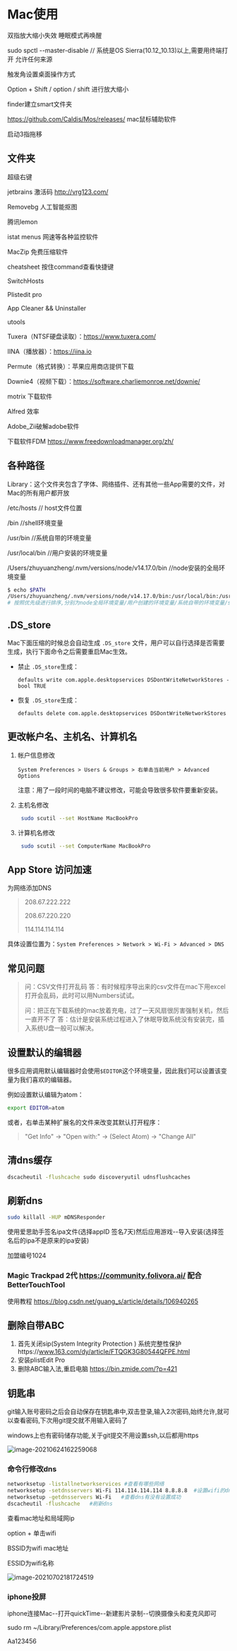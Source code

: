 # Mac使用

双指放大缩小失效  睡眠模式再唤醒

sudo spctl --master-disable  // 系统是OS Sierra(10.12_10.13)以上,需要用终端打开 允许任何来源

触发角设置桌面操作方式

Option + Shift  / option / shift  进行放大缩小

finder建立smart文件夹

https://github.com/Caldis/Mos/releases/   mac鼠标辅助软件

启动3指拖移

## 文件夹

超级右键

jetbrains 激活码  http://vrg123.com/

Removebg   人工智能抠图

腾讯lemon

istat  menus 网速等各种监控软件

MacZip 免费压缩软件

cheatsheet 按住command查看快捷键

SwitchHosts 

Plistedit pro

App Cleaner && Uninstaller

utools

Tuxera（NTSF硬盘读取）：https://www.tuxera.com/

IINA（播放器）：https://iina.io

Permute（格式转换）：苹果应用商店提供下载

Downie4（视频下载）：https://software.charliemonroe.net/downie/

motrix 下载软件

Alfred 效率

Adobe_Zii破解adobe软件

下载软件FDM https://www.freedownloadmanager.org/zh/   

## 各种路径

Library：这个文件夹包含了字体、网络插件、还有其他一些App需要的文件，对Mac的所有用户都开放

 /etc/hosts   // host文件位置

/bin  //shell环境变量

/usr/bin  //系统自带的环境变量

/usr/local/bin  //用户安装的环境变量

/Users/zhuyuanzheng/.nvm/versions/node/v14.17.0/bin //node安装的全局环境变量

```bash
$ echo $PATH
/Users/zhuyuanzheng/.nvm/versions/node/v14.17.0/bin:/usr/local/bin:/usr/bin:/bin:/usr/sbin:/sbin
# 按照优先级进行排序,分别为node全局环境变量/用户创建的环境变量/系统自带的环境变量/shell环境变量/
```



## .DS_store

Mac下面压缩的时候总会自动生成 `.DS_store` 文件，用户可以自行选择是否需要生成，执行下面命令之后需要重启Mac生效。

- 禁止 `.DS_store`生成：

  ```
  defaults write com.apple.desktopservices DSDontWriteNetworkStores -bool TRUE
  ```

- 恢复 `.DS_store`生成：

  ```
  defaults delete com.apple.desktopservices DSDontWriteNetworkStores
  ```

## 更改帐户名、主机名、计算机名

1. 帐户信息修改

   `System Preferences > Users & Groups > 右单击当前用户 > Advanced Options`

   注意：用了一段时间的电脑不建议修改，可能会导致很多软件要重新安装。

2. 主机名修改

   ```bash
    sudo scutil --set HostName MacBookPro
   ```

3. 计算机名修改

   ```bash
    sudo scutil --set ComputerName MacBookPro
   ```

## App Store 访问加速

为网络添加DNS

> 208.67.222.222 
>
> 208.67.220.220 
>
> 114.114.114.114

具体设置位置为：`System Preferences > Network > Wi-Fi > Advanced > DNS`

## 常见问题

> 问：CSV文件打开乱码 答：有时候程序导出来的csv文件在mac下用excel打开会乱码，此时可以用Numbers试试。
>
> 问：把正在下载系统的mac放着充电，过了一天风扇很厉害强制关机，然后一直开不了 答：估计是安装系统过程进入了休眠导致系统没有安装完，插入系统U盘一般可以解决。

## 设置默认的编辑器

很多应用调用默认编辑器时会使用`$EDITOR`这个环境变量，因此我们可以设置该变量为我们喜欢的编辑器。

例如设置默认编辑为atom：

```bash
export EDITOR=atom
```

或者，右单击某种扩展名的文件来改变其默认打开程序：

> "Get Info" -> "Open with:" -> (Select Atom) -> "Change All"

## 清dns缓存

```bash
dscacheutil -flushcache sudo discoveryutil udnsflushcaches
```

## 刷新dns

```bash
sudo killall -HUP mDNSResponder
```

使用爱思助手签名ipa文件(选择appID 签名7天)然后应用游戏--导入安装(选择签名后的ipa不是原来的ipa安装)

加盟编号1024

### Magic Trackpad 2代   https://community.folivora.ai/   配合BetterTouchTool

使用教程  https://blog.csdn.net/guang_s/article/details/106940265

## 删除自带ABC

1.  首先关闭sip(System Integrity Protection ) 系统完整性保护https://www.163.com/dy/article/FTQGK3G80544QFPE.html
2.  安装plistEdit Pro 
3.  删除ABC输入法,重启电脑  https://bin.zmide.com/?p=421

## 钥匙串

git输入账号密码之后会自动保存在钥匙串中,双击登录,输入2次密码,始终允许,就可以查看密码,下次用git提交就不用输入密码了

windows上也有密码储存功能,关于git提交不用设置ssh,以后都用https

![image-20210624162259068](https://gitee.com/zyzcode/gitee-pic/raw/master/image-20210624162259068.png)

### 命令行修改dns

```bash
networksetup -listallnetworkservices #查看有哪些网络
networksetup -setdnsservers Wi-Fi 114.114.114.114 8.8.8.8  #设置wifi的dns
networksetup -getdnsservers Wi-Fi   #查看dns有没有设置成功
dscacheutil -flushcache   #刷新dns
```

查看mac地址和局域网ip

option + 单击wifi

BSSID为wifi mac地址  

ESSID为wifi名称

![image-20210702181724519](https://gitee.com/zyzcode/gitee-pic/raw/master/image-20210702181724519.png)

### iphone投屏

iphone连接Mac--打开quickTime--新建影片录制--切换摄像头和麦克风即可

sudo rm ~/Library/Preferences/com.apple.appstore.plist

Aa123456
